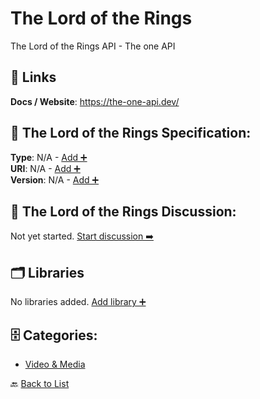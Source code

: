 # The Lord of the Rings

The Lord of the Rings API - The one API

##  🔗 Links
**Docs / Website**: https://the-one-api.dev/

## 🧬 The Lord of the Rings Specification:
**Type**: N/A - [Add ➕](https://github.com/apis-list/apis-list/edit/main/apis.yaml#L19336)  
**URI**: N/A - [Add ➕](https://github.com/apis-list/apis-list/edit/main/apis.yaml#L19336)  
**Version**: N/A - [Add ➕](https://github.com/apis-list/apis-list/edit/main/apis.yaml#L19336)

## 💬 The Lord of the Rings Discussion:
Not yet started. [Start discussion ➡️](https://github.com/apis-list/apis-list/discussions/new)

## 🗂️ Libraries

No libraries added. [Add library ➕](https://github.com/apis-list/apis-list/edit/main/apis.yaml#L19336)    


## 🗄️ Categories:
- [Video & Media](https://github.com/apis-list/apis-list#video--media-)

🔙  [Back to List](https://github.com/apis-list/apis-list)
